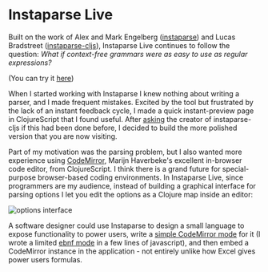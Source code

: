 # Instaparse Live

Built on the work of Alex and Mark Engelberg ([instaparse](https://github.com/Engelberg/instaparse)) and Lucas Bradstreet  ([instaparse-cljs](https://github.com/lbradstreet/instaparse-cljs)), Instaparse Live continues to follow the question: *What if context-free grammars were as easy to use as regular expressions?*

(You can try it [here](http://instaparse-live.matt.is))
 
 When I started working with Instaparse I knew nothing about writing a parser, and I made frequent mistakes. Excited by the tool but frustrated by the lack of an instant feedback cycle, I made a quick instant-preview page in ClojureScript that I found useful. After [asking](https://twitter.com/mhuebert/status/603234544679047168) the creator of instaparse-cljs if this had been done before, I decided to build the more polished version that you are now visiting.
 
 Part of my motivation was the parsing problem, but I also wanted more experience using [CodeMirror](https://codemirror.net/), Marijn Haverbeke's excellent in-browser code editor, from ClojureScript. I think there is a grand future for special-purpose browser-based coding environments.  In Instaparse Live, since programmers are my audience, instead of building a graphical interface for parsing options I let you edit the options as a Clojure map inside an editor:
   
   ![options interface](http://i.imgur.com/Hz51T7D.gif)
   
   A software designer could use Instaparse to design a small language to expose functionality to power users, write a [simple CodeMirror mode](http://codemirror.net/demo/simplemode.html) for it (I wrote a limited [ebnf mode](https://github.com/mhuebert/instaparse-live/blob/master/resources/public/js/codemirror-ebnf.js) in a few lines of javascript), and then embed a CodeMirror instance in the application - not entirely unlike how Excel gives power users formulas. 